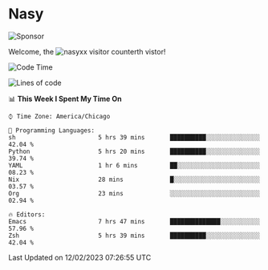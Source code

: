 # Nasy

<!--
<p align="center">
<img height="200" src="https://github-readme-stats.vercel.app/api?username=nasyxx&count_private=true&show_icons=true&theme=dracula&include_all_commits=true"/>
<img height="200" src="https://github-readme-stats.vercel.app/api/top-langs/?username=nasyxx&theme=dracula&hide=html,jupyter+notebook&count_private=true&show_icons=true"/>
</p>

  
----------------
-->

![Sponsor](https://img.shields.io/static/v1.svg?label=Sponsor&message=%E2%9D%A4&logo=GitHub&style=flat&color=pink)
 
Welcome, the ![nasyxx visitor counter](https://count.getloli.com/get/@nasyxx?theme=rule34)th vistor!
 
<!--START_SECTION:waka-->
![Code Time](http://img.shields.io/badge/Code%20Time-3%2C149%20hrs%2013%20mins-blue)

![Lines of code](https://img.shields.io/badge/From%20Hello%20World%20I%27ve%20Written-5%20Million%20lines%20of%20code-blue)

📊 **This Week I Spent My Time On** 

```text
⌚︎ Time Zone: America/Chicago

💬 Programming Languages: 
sh                       5 hrs 39 mins       ██████████░░░░░░░░░░░░░░░   42.04 % 
Python                   5 hrs 20 mins       ██████████░░░░░░░░░░░░░░░   39.74 % 
YAML                     1 hr 6 mins         ██░░░░░░░░░░░░░░░░░░░░░░░   08.23 % 
Nix                      28 mins             █░░░░░░░░░░░░░░░░░░░░░░░░   03.57 % 
Org                      23 mins             ░░░░░░░░░░░░░░░░░░░░░░░░░   02.94 % 

🔥 Editors: 
Emacs                    7 hrs 47 mins       ██████████████░░░░░░░░░░░   57.96 % 
Zsh                      5 hrs 39 mins       ██████████░░░░░░░░░░░░░░░   42.04 % 

```


 Last Updated on 12/02/2023 07:26:55 UTC
<!--END_SECTION:waka-->

<!-- ![visitors](https://visitor-badge.laobi.icu/badge?page_id=nasyxx.nasyxx) -->
